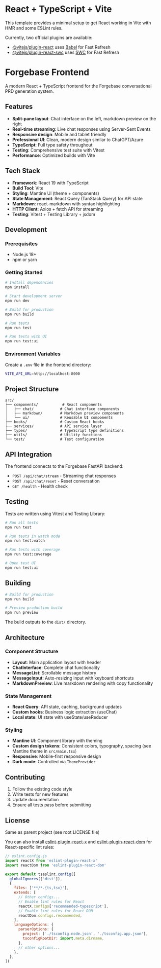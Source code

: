 # React + TypeScript + Vite

This template provides a minimal setup to get React working in Vite with HMR and some ESLint rules.

Currently, two official plugins are available:

- [@vitejs/plugin-react](https://github.com/vitejs/vite-plugin-react/blob/main/packages/plugin-react) uses [Babel](https://babeljs.io/) for Fast Refresh
- [@vitejs/plugin-react-swc](https://github.com/vitejs/vite-plugin-react/blob/main/packages/plugin-react-swc) uses [SWC](https://swc.rs/) for Fast Refresh

# Forgebase Frontend

A modern React + TypeScript frontend for the Forgebase conversational PRD generation system.

## Features

- **Split-pane layout**: Chat interface on the left, markdown preview on the right
- **Real-time streaming**: Live chat responses using Server-Sent Events
- **Responsive design**: Mobile and tablet friendly
- **Professional UI**: Clean, modern design similar to ChatGPT/Azure
- **TypeScript**: Full type safety throughout
- **Testing**: Comprehensive test suite with Vitest
- **Performance**: Optimized builds with Vite

## Tech Stack

- **Framework**: React 19 with TypeScript
- **Build Tool**: Vite
- **Styling**: Mantine UI (theme + components)
- **State Management**: React Query (TanStack Query) for API state
- **Markdown**: react-markdown with syntax highlighting
- **HTTP Client**: Axios + fetch API for streaming
- **Testing**: Vitest + Testing Library + jsdom

## Development

### Prerequisites

- Node.js 18+ 
- npm or yarn

### Getting Started

```bash
# Install dependencies
npm install

# Start development server
npm run dev

# Build for production
npm run build

# Run tests
npm run test

# Run tests with UI
npm run test:ui
```

### Environment Variables

Create a `.env` file in the frontend directory:

```bash
VITE_API_URL=http://localhost:8000
```

## Project Structure

```
src/
├── components/           # React components
│   ├── chat/            # Chat interface components
│   ├── markdown/        # Markdown preview components
│   └── ui/              # Reusable UI components
├── hooks/               # Custom React hooks
├── services/            # API service layer
├── types/               # TypeScript type definitions
├── utils/               # Utility functions
└── test/                # Test configuration
```

## API Integration

The frontend connects to the Forgebase FastAPI backend:

- `POST /api/chat/stream` - Streaming chat responses
- `POST /api/chat/reset` - Reset conversation
- `GET /health` - Health check

## Testing

Tests are written using Vitest and Testing Library:

```bash
# Run all tests
npm run test

# Run tests in watch mode
npm run test:watch

# Run tests with coverage
npm run test:coverage

# Open test UI
npm run test:ui
```

## Building

```bash
# Build for production
npm run build

# Preview production build
npm run preview
```

The build outputs to the `dist/` directory.

## Architecture

### Component Structure

- **Layout**: Main application layout with header
- **ChatInterface**: Complete chat functionality
- **MessageList**: Scrollable message history
- **MessageInput**: Auto-resizing input with keyboard shortcuts
- **MarkdownPreview**: Live markdown rendering with copy functionality

### State Management

- **React Query**: API state, caching, background updates
- **Custom hooks**: Business logic extraction (useChat)
- **Local state**: UI state with useState/useReducer

### Styling

- **Mantine UI**: Component library with theming
- **Custom design tokens**: Consistent colors, typography, spacing (see Mantine theme in `src/main.tsx`)
- **Responsive**: Mobile-first responsive design
- **Dark mode**: Controlled via `ThemeProvider`

## Contributing

1. Follow the existing code style
2. Write tests for new features
3. Update documentation
4. Ensure all tests pass before submitting

## License

Same as parent project (see root LICENSE file)

You can also install [eslint-plugin-react-x](https://github.com/Rel1cx/eslint-react/tree/main/packages/plugins/eslint-plugin-react-x) and [eslint-plugin-react-dom](https://github.com/Rel1cx/eslint-react/tree/main/packages/plugins/eslint-plugin-react-dom) for React-specific lint rules:

```js
// eslint.config.js
import reactX from 'eslint-plugin-react-x'
import reactDom from 'eslint-plugin-react-dom'

export default tseslint.config([
  globalIgnores(['dist']),
  {
    files: ['**/*.{ts,tsx}'],
    extends: [
      // Other configs...
      // Enable lint rules for React
      reactX.configs['recommended-typescript'],
      // Enable lint rules for React DOM
      reactDom.configs.recommended,
    ],
    languageOptions: {
      parserOptions: {
        project: ['./tsconfig.node.json', './tsconfig.app.json'],
        tsconfigRootDir: import.meta.dirname,
      },
      // other options...
    },
  },
])
```
